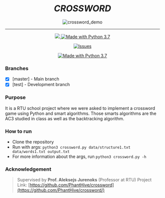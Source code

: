 <h1 align="center"><strong><i>CROSSWORD</i></strong></h1>

<div align="center">

<img src="https://imgur.com/ln1k2uh.png" alt="crossword_demo"/>



---



<a href="https://heroku.com/">
<img src="https://img.shields.io/badge/SCHOOL-RTU-darkgreen.svg?style=for-the-badge">
</a>

<a href="https://nodejs.org/en/">
<img src="https://img.shields.io/badge/Python-3.x-3F6E95.svg?style=for-the-badge&logo=python" alt="Made with Python 3.7">
</a>

[![Issues][issues-shield]][issues-url]

<a href="">
<img src="https://img.shields.io/badge/game-crossword-lightgray.svg?style=for-the-badge&logo=data:image/svg%2bxml;base64,PHN2ZyB4bWxucz0iaHR0cDovL3d3dy53My5vcmcvMjAwMC9zdmciIHZlcnNpb249IjEiIHdpZHRoPSI2MDAiIGhlaWdodD0iNjAwIj48cGF0aCBkPSJNMTI5IDExMWMtNTUgNC05MyA2Ni05MyA3OEwwIDM5OGMtMiA3MCAzNiA5MiA2OSA5MWgxYzc5IDAgODctNTcgMTMwLTEyOGgyMDFjNDMgNzEgNTAgMTI4IDEyOSAxMjhoMWMzMyAxIDcxLTIxIDY5LTkxbC0zNi0yMDljMC0xMi00MC03OC05OC03OGgtMTBjLTYzIDAtOTIgMzUtOTIgNDJIMjM2YzAtNy0yOS00Mi05Mi00MmgtMTV6IiBmaWxsPSIjZmZmIi8+PC9zdmc+" alt="Made with Python 3.7">
</a>

</div>


### Branches

- [x] [master] - Main branch
- [x] [test] - Development branch

### Purpose

It is a RTU school project where we were asked to implement a crossword game using Python and smart algorithms.
Those smarts algorithms are the AC3 studied in class as well as the backtracking algorithm.

### How to run

- Clone the repository
- Run with args: `python3 crossword.py data/structure1.txt data/words1.txt output.txt`
- For more information about the args, run `python3 crossword.py -h`

### Acknowledgement

> Supervised by **Prof. Aleksejs Jurenoks** (Professor at RTU)
> Project Link: [https://github.com/PhantHive/crossword](https://github.com/PhantHive/crossword/)


<!-- MARKDOWN LINKS & IMAGES -->
[issues-shield]: https://img.shields.io/github/issues/PhantHive/crossword.svg?style=for-the-badge&logo=github
[issues-url]: https://github.com/PhantHive/crossword/issues/
